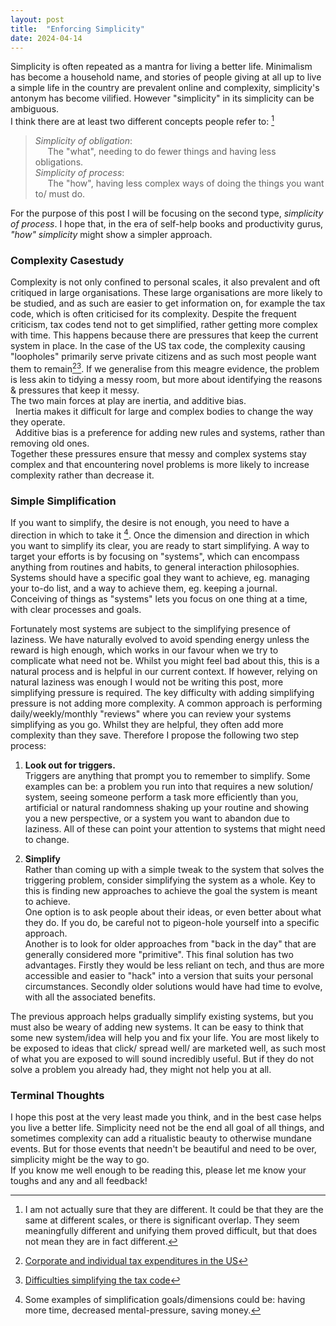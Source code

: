 ```yaml
---
layout: post
title:  "Enforcing Simplicity"
date: 2024-04-14
---
```


Simplicity is often repeated as a mantra for living a better life. 
Minimalism has become a household name, and stories of people giving at all up to live a simple life in the country are prevalent online and complexity, simplicity's antonym has become vilified.
However "simplicity" in its simplicity can be ambiguous.  
I think there are at least two different concepts people refer to: [^1]
> *Simplicity of obligation*:  
> &nbsp;&nbsp;&nbsp;&nbsp; The "what", needing to do fewer things and having less obligations.  
> *Simplicity of process*:  
> &nbsp;&nbsp;&nbsp;&nbsp; The "how", having less complex ways of doing the things you want to/ must do.  

For the purpose of this post I will be focusing on the second type, *simplicity of process*.
I hope that, in the era of self-help books and productivity gurus, *"how" simplicity* might show a simpler approach.

### Complexity Casestudy
Complexity is not only confined to personal scales, it also prevalent and oft critiqued in large organisations.
These large organisations are more likely to be studied, and as such are easier to get information on, for example the tax code, which is often criticised for its complexity.
Despite the frequent criticism, tax codes tend not to get simplified, rather getting more complex with time.
This happens because there are pressures that keep the current system in place.
In the case of the US tax code, the complexity causing "loopholes" primarily serve private citizens and as such most people want them to remain[^2][^3].
If we generalise from this meagre evidence, the problem is less akin to tidying a messy room, but more about identifying the reasons & pressures that keep it messy.  
The two main forces at play are inertia, and additive bias.  
&nbsp; Inertia makes it difficult for large and complex bodies to change the way they operate.  
&nbsp; Additive bias is a preference for adding new rules and systems, rather than removing old ones.  
Together these pressures ensure that messy and complex systems stay complex and that encountering novel problems is more likely to increase complexity rather than decrease it.

### Simple Simplification
If you want to simplify, the desire is not enough, you need to have a direction in which to take it [^4].
Once the dimension and direction in which you want to simplify its clear, you are ready to start simplifying.
A way to target your efforts is by focusing on "systems", which can encompass anything from routines and habits, to general interaction philosophies.
Systems should have a specific goal they want to achieve, eg. managing your to-do list, and a way to achieve them, eg. keeping a journal.
Conceiving of things as "systems" lets you focus on one thing at a time, with clear processes and goals.

Fortunately most systems are subject to the simplifying presence of laziness.
We have naturally evolved to avoid spending energy unless the reward is high enough, which works in our favour when we try to complicate what need not be.
Whilst you might feel bad about this, this is a natural process and is helpful in our current context.
If however, relying on natural laziness was enough I would not be writing this post, more simplifying pressure is required.
The key difficulty with adding simplifying pressure is not adding more complexity.
A common approach is performing daily/weekly/monthly "reviews" where you can review your systems simplifying as you go.
Whilst they are helpful, they often add more complexity than they save.
Therefore I propose the following two step process:  

1. **Look out for triggers.**  
Triggers are anything that prompt you to remember to simplify.
Some examples can be: a problem you run into that requires a new solution/ system, seeing someone perform a task more efficiently than you,
artificial or natural randomness shaking up your routine and showing you a new perspective, or a system you want to abandon due to laziness.
All of these can point your attention to systems that might need to change. 

2. **Simplify**  
Rather than coming up with a simple tweak to the system that solves the triggering problem, consider simplifying the system as a whole.
Key to this is finding new approaches to achieve the goal the system is meant to achieve.  
One option is to ask people about their ideas, or even better about what they do.
If you do, be careful not to pigeon-hole yourself into a specific approach.  
Another is to look for older approaches from "back in the day" that are generally considered more "primitive".
This final solution has two advantages.
Firstly they would be less reliant on tech, and thus are more accessible and easier to "hack" into a version that suits your personal circumstances.
Secondly older solutions would have had time to evolve, with all the associated benefits.


The previous approach helps gradually simplify existing systems, but you must also be weary of adding new systems.
It can be easy to think that some new system/idea will help you and fix your life.
You are most likely to be exposed to ideas that click/ spread well/ are marketed well, as such most of what you are exposed to will sound incredibly useful.
But if they do not solve a problem you already had, they might not help you at all.
        
### Terminal Thoughts
I hope this post at the very least made you think, and in the best case helps you live a better life.
Simplicity need not be the end all goal of all things, and sometimes complexity can add a ritualistic beauty to otherwise mundane events.
But for those events that needn't be beautiful and need to be over, simplicity might be the way to go.  
If you know me well enough to be reading this, please let me know your toughs and any and all feedback!

[^1]: I am not actually sure that they are different. It could be that they are the same at different scales, or there is significant overlap. 
They seem meaningfully different and unifying them proved difficult, but that does not mean they are in fact different.
[^2]: [Corporate and individual tax expenditures in the US](https://taxfoundation.org/research/all/federal/corporate-individual-tax-expenditures-2017/)
[^3]: [Difficulties simplifying the tax code](https://www.cnbc.com/2017/08/09/simplifying-the-us-tax-code-isnt-so-simple-heres-why.html)
[^4]: Some examples of simplification goals/dimensions could be: having more time, decreased mental-pressure, saving money.

